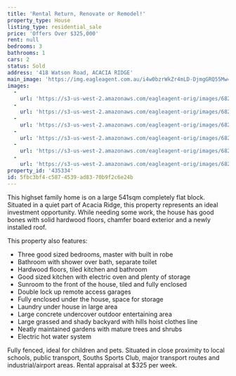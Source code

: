 ```yaml
---
title: 'Rental Return, Renovate or Remodel!'
property_type: House
listing_type: residential_sale
price: 'Offers Over $325,000'
rent: null
bedrooms: 3
bathrooms: 1
cars: 2
status: Sold
address: '418 Watson Road, ACACIA RIDGE'
main_image: 'https://img.eagleagent.com.au/i4w0bzrWkZr4mLD-DjmgGRQ55Mw=/1280x854/smart/https://s3-us-west-2.amazonaws.com/eagleagent-orig/images/6823339/120130773-image-M.jpg'
images:
  -
    url: 'https://s3-us-west-2.amazonaws.com/eagleagent-orig/images/6823344/120130773-image-E.jpg'
  -
    url: 'https://s3-us-west-2.amazonaws.com/eagleagent-orig/images/6823343/120130773-image-D.jpg'
  -
    url: 'https://s3-us-west-2.amazonaws.com/eagleagent-orig/images/6823342/120130773-image-C.jpg'
  -
    url: 'https://s3-us-west-2.amazonaws.com/eagleagent-orig/images/6823341/120130773-image-B.jpg'
  -
    url: 'https://s3-us-west-2.amazonaws.com/eagleagent-orig/images/6823340/120130773-image-A.jpg'
  -
    url: 'https://s3-us-west-2.amazonaws.com/eagleagent-orig/images/6823339/120130773-image-M.jpg'
property_id: '435334'
id: 5fbc3bf4-c587-4539-ad83-70b9f2c6e24b
---
```

This highset family home is on a large 541sqm completely flat block. Situated in a quiet part of Acacia Ridge, this property represents an ideal investment opportunity. While needing some work, the house has good bones with solid hardwood floors, chamfer board exterior and a newly installed roof.

This property also features:
*  Three good sized bedrooms, master with built in robe
*  Bathroom with shower over bath, separate toilet
*  Hardwood floors, tiled kitchen and bathroom
*  Good sized kitchen with electric oven and plenty of storage
*  Sunroom to the front of the house, tiled and fully enclosed
*  Double lock up remote access garages
*  Fully enclosed under the house, space for storage
*  Laundry under house in large area
*  Large concrete undercover outdoor entertaining area
*  Large grassed and shady backyard with hills hoist clothes line
*  Neatly maintained gardens with mature trees and shrubs
*  Electric hot water system

Fully fenced, ideal for children and pets. Situated in close proximity to local schools, public transport, Souths Sports Club, major transport routes and industrial/airport areas. Rental appraisal at $325 per week.